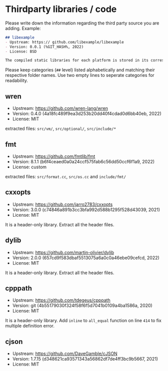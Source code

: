 # Thirdparty libraries / code

Please write down the information regarding the third party source you are adding. Example:
```md
## libexample
- Upstream: https:// github.com/libexample/libexample
- Version: 0.0.1 (%GIT_HASH%, 2022) 
- License: BSD

The compiled static libraries for each platform is stored in its corresponding folder, for instance, static library for linux is in `linux/` folder.
```

Please keep categories (`##` level) listed alphabetically and matching their respective folder names. Use two empty lines to seperate categories for readability.


## wren
- Upstream: https://github.com/wren-lang/wren
- Version: 0.4.0 (4a18fc489f9ea3d253b20dd40f4cdad0d6bb40eb, 2022)
- License: MIT

extracted files: `src/vm/`, `src/optional/`, `src/include/*`


## fmt
- Upstream: https://github.com/fmtlib/fmt
- Version: 8.1.1 (b6f4ceaed0a0a24ccf575fab6c56dd50ccf6f1a9, 2022)
- License: custom

extracted files: `src/format.cc`, `src/os.cc` and `include/fmt/`


## cxxopts
- Upstream: https://github.com/jarro2783/cxxopts
- Version: 3.0.0 (c74846a891b3cc3bfa992d588b1295f528d43039, 2021)
- License: MIT

It is a header-only library. Extract all the header files.


## dylib
- Upstream: https://github.com/martin-olivier/dylib
- Version: 2.0.0 (657cd9f583dbaf5513075a6a0c0a46ebe09cefcd, 2022)
- License: MIT

It is a header-only library. Extract all the header files.


## cpppath
- Upstream: https://github.com/tdegeus/cpppath
- Version: git (4b55179030f324f58f6f5d7041b0109a4ba1586a, 2020)
- License: MIT

It is a header-only library.
Add `inline` to `all_equal` function on line `414` to fix multiple definition error.


## cjson
- Upstream: https://github.com/DaveGamble/cJSON
- Version: 1.7.15 (d348621ca93571343a56862df7de4ff3bc9b5667, 2021)
- License: MIT

